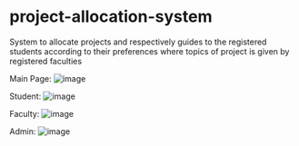 # project-allocation-system
System to allocate projects and respectively guides to the registered students according to their preferences where topics of project is given by registered faculties

Main Page: 
![image](https://github.com/rushabh120/project-allocation-system/blob/master/SShots/mainpage.PNG)


Student:
![image](https://github.com/rushabh120/project-allocation-system/blob/master/SShots/student.PNG)

Faculty:
![image](https://github.com/rushabh120/project-allocation-system/blob/master/SShots/faculty.PNG)

Admin:
![image](https://github.com/rushabh120/project-allocation-system/blob/master/SShots/admin.PNG)


